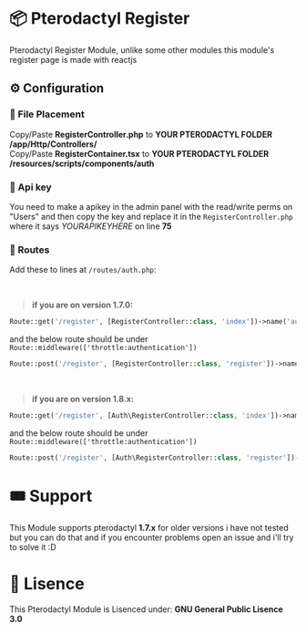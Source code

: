 # 📦 Pterodactyl Register
Pterodactyl Register Module, unlike some other modules this module's register page is made with reactjs

## ⚙️ Configuration

### 📄 File Placement
Copy/Paste __RegisterController.php__ to __YOUR PTERODACTYL FOLDER /app/Http/Controllers/__<br>
Copy/Paste __RegisterContainer.tsx__ to __YOUR PTERODACTYL FOLDER /resources/scripts/components/auth__

### 🔑 Api key
You need to make a apikey in the admin panel with the read/write perms on "Users"
and then copy the key and replace it in the `RegisterController.php` where it says *YOURAPIKEYHERE* on line __75__

### 🔗 Routes
Add these to lines at `/routes/auth.php`:<br>

<br>

> **if you are on version __1.7.0__:**<br>
```php
Route::get('/register', [RegisterController::class, 'index'])->name('auth.register');
```
and the below route should be under `Route::middleware(['throttle:authentication'])`
```php
Route::post('/register', [RegisterController::class, 'register'])->name('auth.register.url')->middleware('recaptcha');
```

<br>

> **if you are on version __1.8.x__:**<br>
```php
Route::get('/register', [Auth\RegisterController::class, 'index'])->name('auth.register');
```
and the below route should be under `Route::middleware(['throttle:authentication'])`
```php
Route::post('/register', [Auth\RegisterController::class, 'register'])->name('auth.register.url')->middleware('recaptcha');
```

# 🎟️ Support
This Module supports pterodactyl __1.7.x__
for older versions i have not tested but you can do that and if you encounter problems
open an issue and i'll try to solve it :D

# 📄 Lisence
This Pterodactyl Module is Lisenced under: **GNU General Public Lisence 3.0**
